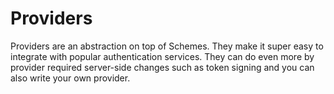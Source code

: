 # Providers

Providers are an abstraction on top of Schemes.
They make it super easy to integrate with popular authentication services. They can do even more by provider required server-side changes such as token signing and you can also write your own provider.
